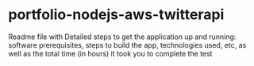 # portfolio-nodejs-aws-twitterapi

Readme file with Detailed steps to get the application up and running: software prerequisites, steps to build the app, technologies used,
etc, as well as the total time (in hours) it took you to complete the test